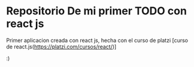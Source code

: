 # Repositorio De mi primer TODO con react js 

Primer aplicacion creada con react js, hecha con el curso de platzi [curso de react.js(https://platzi.com/cursos/react/)]

:)